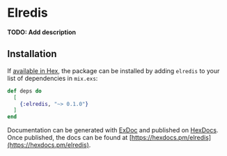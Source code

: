 # Elredis

**TODO: Add description**

## Installation

If [available in Hex](https://hex.pm/docs/publish), the package can be installed
by adding `elredis` to your list of dependencies in `mix.exs`:

```elixir
def deps do
  [
    {:elredis, "~> 0.1.0"}
  ]
end
```

Documentation can be generated with [ExDoc](https://github.com/elixir-lang/ex_doc)
and published on [HexDocs](https://hexdocs.pm). Once published, the docs can
be found at [https://hexdocs.pm/elredis](https://hexdocs.pm/elredis).

